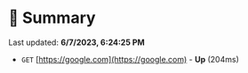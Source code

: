 # 📖 Summary
Last updated: **6/7/2023, 6:24:25 PM**

- `GET` [https://google.com](https://google.com) - **Up** (204ms)
